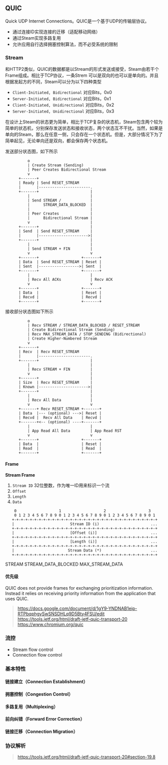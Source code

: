## QUIC

Quick UDP Internet Connections。QUIC是一个基于UDP的传输层协议。

- 通过连接ID实现连接的迁移（适配移动网络）
- 通过Steam实现多路复用
- 允许应用自行选择拥塞控制算法，而不必受系统的限制

### Stream

和HTTP2类似，QUIC的数据都是以Stream的形式发送或接受，Steam由若干个Frame组成。相比于TCP协议，一条Strem 可以是双向的也可以是单向的。并且根据发起方的不同，Steam可以分为以下四种类型

- `Client-Initiated, Bidirectional` 对应Bits，0x0
- `Server-Initiated, Bidirectional` 对应Bits，0x1
- `Client-Initiated, Unidirectional` 对应Bits，0x2
- `Server-Initiated, Unidirectional` 对应Bits，0x3

在设计上Steam的状态更为简单，相比于TCP复杂的状态机，Steam包含两个较为简单的状态机，分别保存发送状态和接收状态，两个状态互不干扰。当然，如果是单向的Steam，那么在任意一侧，只会存在一个状态机。但是，大部分情况下为了简单起见，无论单向还是双向，都会保存两个状态机。

发送部分状态图，如下所示

```
          o
          | Create Stream (Sending)
          | Peer Creates Bidirectional Stream
          v
      +-------+
      | Ready | Send RESET_STREAM
      |       |-----------------------.
      +-------+                       |
          |                           |
          | Send STREAM /             |
          |      STREAM_DATA_BLOCKED  |
          |                           |
          | Peer Creates              |
          |      Bidirectional Stream |
          v                           |
      +-------+                       |
      | Send  | Send RESET_STREAM     |
      |       |---------------------->|
      +-------+                       |
          |                           |
          | Send STREAM + FIN         |
          v                           v
      +-------+                   +-------+
      | Data  | Send RESET_STREAM | Reset |
      | Sent  |------------------>| Sent  |
      +-------+                   +-------+
          |                           |
          | Recv All ACKs             | Recv ACK
          v                           v
      +-------+                   +-------+
      | Data  |                   | Reset |
      | Recvd |                   | Recvd |
      +-------+                   +-------+
```


接收部分状态图如下所示

```
          o
          | Recv STREAM / STREAM_DATA_BLOCKED / RESET_STREAM
          | Create Bidirectional Stream (Sending)
          | Recv MAX_STREAM_DATA / STOP_SENDING (Bidirectional)
          | Create Higher-Numbered Stream
          v
      +-------+
      | Recv  | Recv RESET_STREAM
      |       |-----------------------.
      +-------+                       |
          |                           |
          | Recv STREAM + FIN         |
          v                           |
      +-------+                       |
      | Size  | Recv RESET_STREAM     |
      | Known |---------------------->|
      +-------+                       |
          |                           |
          | Recv All Data             |
          v                           v
      +-------+ Recv RESET_STREAM +-------+
      | Data  |--- (optional) --->| Reset |
      | Recvd |  Recv All Data    | Recvd |
      +-------+<-- (optional) ----+-------+
          |                           |
          | App Read All Data         | App Read RST
          v                           v
      +-------+                   +-------+
      | Data  |                   | Reset |
      | Read  |                   | Read  |
      +-------+                   +-------+
```

#### Frame

**Stream Frame**

1. `Stream ID` 32位整数，作为唯一ID用来标识一个流
2. `Offset`
3. `Length`
4. `Data`

```
    0                   1                   2                   3
    0 1 2 3 4 5 6 7 8 9 0 1 2 3 4 5 6 7 8 9 0 1 2 3 4 5 6 7 8 9 0 1
   +-+-+-+-+-+-+-+-+-+-+-+-+-+-+-+-+-+-+-+-+-+-+-+-+-+-+-+-+-+-+-+-+
   |                         Stream ID (i)                       ...
   +-+-+-+-+-+-+-+-+-+-+-+-+-+-+-+-+-+-+-+-+-+-+-+-+-+-+-+-+-+-+-+-+
   |                         [Offset (i)]                        ...
   +-+-+-+-+-+-+-+-+-+-+-+-+-+-+-+-+-+-+-+-+-+-+-+-+-+-+-+-+-+-+-+-+
   |                         [Length (i)]                        ...
   +-+-+-+-+-+-+-+-+-+-+-+-+-+-+-+-+-+-+-+-+-+-+-+-+-+-+-+-+-+-+-+-+
   |                        Stream Data (*)                      ...
   +-+-+-+-+-+-+-+-+-+-+-+-+-+-+-+-+-+-+-+-+-+-+-+-+-+-+-+-+-+-+-+-+
```

STREAM
STREAM_DATA_BLOCKED
MAX_STREAM_DATA





#### 优先级

QUIC does not provide frames for exchanging prioritization information.  Instead it relies on receiving priority information from the application that uses QUIC.

> https://docs.google.com/document/d/1gY9-YNDNAB1eip-RTPbqphgySwSNSDHLq9D5Bty4FSU/edit
> https://tools.ietf.org/html/draft-ietf-quic-transport-20
> https://www.chromium.org/quic

### 流控

- Stream flow control
- Connection flow control

### 基本特性

#### 链接建立（Connection Establishment）


#### 拥塞控制（Congestion Control）

#### 多路复用（Multiplexing）

#### 前向纠错（Forward Error Correction）

#### 链接迁移（Connection Migration）


### 协议解析

> https://tools.ietf.org/html/draft-ietf-quic-transport-20#section-19.8
